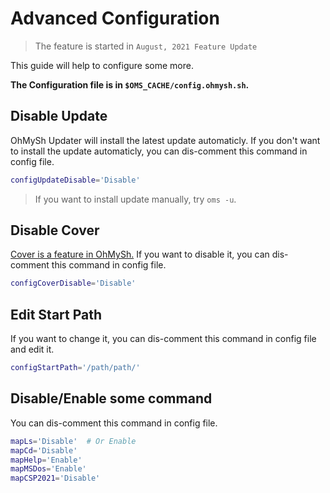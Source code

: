 # Advanced Configuration

> The feature is started in `August, 2021 Feature Update`

This guide will help to configure some more.

**The Configuration file is in `$OMS_CACHE/config.ohmysh.sh`.**

## Disable Update

OhMySh Updater will install the latest update automaticly. If you don't want to install the update automaticly, you can dis-comment this command in config file.

```bash
configUpdateDisable='Disable'
```

> If you want to install update manually, try `oms -u`.

## Disable Cover

[Cover is a feature in OhMySh.](https://ohmysh.github.io/docs-v2/#/using/cover) If you want to disable it, you can dis-comment this command in config file.

```bash
configCoverDisable='Disable'
```

## Edit Start Path

If you want to change it, you can dis-comment this command in config file and edit it.

```bash
configStartPath='/path/path/'
```

## Disable/Enable some command

You can dis-comment this command in config file.

```bash
mapLs='Disable'  # Or Enable
mapCd='Disable'
mapHelp='Enable'
mapMSDos='Enable'
mapCSP2021='Disable'
```

